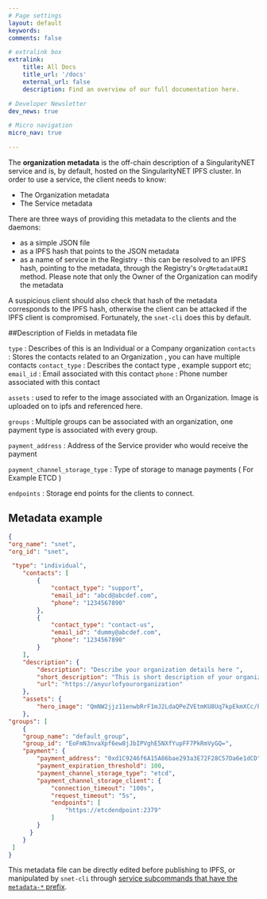 ```yaml
---
# Page settings
layout: default
keywords:
comments: false

# extralink box
extralink:
    title: All Docs
    title_url: '/docs'
    external_url: false
    description: Find an overview of our full documentation here.

# Developer Newsletter
dev_news: true

# Micro navigation
micro_nav: true

---
```


The **organization metadata** is the off-chain description of a SingularityNET service and is, by default, hosted on the SingularityNET IPFS cluster.
In order to use a service, the client needs to know:

* The Organization metadata
* The Service metadata


There are three ways of providing this metadata to the clients and the daemons:

* as a simple JSON file
* as a IPFS hash that points to the JSON metadata
* as a name of service in the Registry - this can be resolved to an IPFS hash, pointing to the metadata, through the Registry's `OrgMetadataURI` method.
Please note that only the Owner of the Organization can modify the metadata 



A suspicious client should also check that hash of the metadata corresponds to the IPFS hash, otherwise the client can be attacked if the IPFS client is compromised.
Fortunately, the `snet-cli` does this by default.

##Description of Fields in metadata file 

`type` : Describes of this is an Individual or a Company organization 
`contacts` : Stores the contacts related to an Organization , you can have multiple contacts 
   `contact_type` : Describes the contact type , example support etc;
   `email_id` : Email associated with this contact 
   `phone` : Phone number associated with this contact 

`assets` : used to refer to the image associated with an Organization. Image is uploaded on to ipfs and referenced here.

`groups` : Multiple groups can be associated with an organization, one payment type is associated with every group.
 
`payment_address` : Address of the Service provider who would receive the payment

`payment_channel_storage_type` : Type of storage to manage payments ( For Example ETCD )

`endpoints` : Storage end points for the clients to connect.

 
## Metadata example

```json
{
"org_name": "snet",
"org_id": "snet", 

 "type": "individual",
    "contacts": [
        {
            "contact_type": "support",
            "email_id": "abcd@abcdef.com",
            "phone": "1234567890"
        },
        {
            "contact_type": "contact-us",
            "email_id": "dummy@abcdef.com",
            "phone": "1234567890"
        }
    ],
    "description": {
        "description": "Describe your organization details here ",
        "short_description": "This is short description of your organization",
        "url": "https://anyurlofyourorganization"
    },
    "assets": {
        "hero_image": "QmNW2jjz11enwbRrF1mJ2LdaQPeZVEtmKU8Uq7kpEkmXCc/hero_orgImage.png"
    },
"groups": [
    {
    "group_name": "default_group",
    "group_id": "EoFmN3nvaXpf6ew8jJbIPVghE5NXfYupFF7PkRmVyGQ=",
    "payment": {
        "payment_address": "0xd1C9246f6A15A86bae293a3E72F28C57Da6e1dCD",
        "payment_expiration_threshold": 100,
        "payment_channel_storage_type": "etcd",
        "payment_channel_storage_client": {
            "connection_timeout": "100s",
            "request_timeout": "5s",
            "endpoints": [
                "https://etcdendpoint:2379"
            ]
        }
      }
    }
 ] 
}
```

This metadata file can be directly edited before publishing to IPFS, or manipulated by `snet-cli` through [service subcommands that have the `metadata-*` prefix](http://snet-cli-docs.singularitynet.io/service.html#Sub-commands:).
